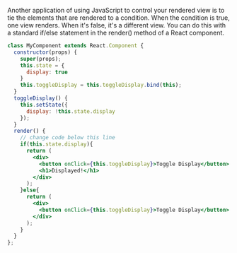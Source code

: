 Another application of using JavaScript to control your rendered view is to tie the elements that are rendered to a condition. When the condition is true, one view renders. When it's false, it's a different view. You can do this with a standard if/else statement in the render() method of a React component.
```jsx
class MyComponent extends React.Component {
  constructor(props) {
    super(props);
    this.state = {
      display: true
    }
    this.toggleDisplay = this.toggleDisplay.bind(this);
  }
  toggleDisplay() {
    this.setState({
      display: !this.state.display
    });
  }
  render() {
    // change code below this line
    if(this.state.display){
      return (
        <div>
          <button onClick={this.toggleDisplay}>Toggle Display</button>
          <h1>Displayed!</h1>
        </div>
      );
    }else{
      return (
        <div>
          <button onClick={this.toggleDisplay}>Toggle Display</button>
        </div>
      );
    }
  }
};
```
